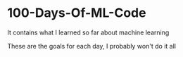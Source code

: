 # 100-Days-Of-ML-Code
It contains what I learned so far about machine learning

These are the goals for each day, I probably won't do it all


